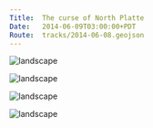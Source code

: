 ```yaml
---
Title:	The curse of North Platte
Date:	2014-06-09T03:00:00+PDT
Route:	tracks/2014-06-08.geojson
---
```


![landscape](https://farm4.staticflickr.com/3848/14223439608_36cc372372.jpg "A cowboy")

![landscape](https://farm6.staticflickr.com/5564/14223437638_df955c1979.jpg "Bailey switching yard at Golden Spike (number 2)")

![landscape](https://farm4.staticflickr.com/3838/14408879064_8f5a86c61e.jpg "Francis")

![landscape](https://farm4.staticflickr.com/3911/14408739362_aeaf8b160e.jpg "Sheltering in the rest room")

